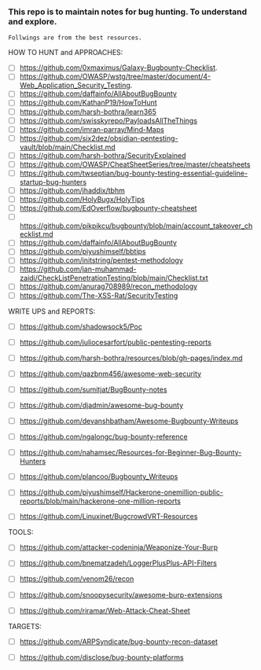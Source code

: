 ### This repo is to maintain notes for bug hunting. To understand and explore.
```
Follwings are from the best resources. 
```
HOW TO HUNT and APPROACHES: 
- [ ] https://github.com/0xmaximus/Galaxy-Bugbounty-Checklist.
- [ ] https://github.com/OWASP/wstg/tree/master/document/4-Web_Application_Security_Testing.
- [ ] https://github.com/daffainfo/AllAboutBugBounty
- [ ] https://github.com/KathanP19/HowToHunt
- [ ] https://github.com/harsh-bothra/learn365
- [ ] https://github.com/swisskyrepo/PayloadsAllTheThings
- [ ] https://github.com/imran-parray/Mind-Maps
- [ ] https://github.com/six2dez/obsidian-pentesting-vault/blob/main/Checklist.md
- [ ] https://github.com/harsh-bothra/SecurityExplained
- [ ] https://github.com/OWASP/CheatSheetSeries/tree/master/cheatsheets
- [ ] https://github.com/twseptian/bug-bounty-testing-essential-guideline-startup-bug-hunters
- [ ] https://github.com/jhaddix/tbhm
- [ ] https://github.com/HolyBugx/HolyTips
- [ ] https://github.com/EdOverflow/bugbounty-cheatsheet
- [ ] https://github.com/pikpikcu/bugbounty/blob/main/account_takeover_checklist.md
- [ ] https://github.com/daffainfo/AllAboutBugBounty
- [ ] https://github.com/piyushimself/bbtips
- [ ] https://github.com/initstring/pentest-methodology
- [ ] https://github.com/jan-muhammad-zaidi/CheckListPenetrationTesting/blob/main/Checklist.txt
- [ ] https://github.com/anurag708989/recon_methodology
- [ ] https://github.com/The-XSS-Rat/SecurityTesting

WRITE UPS and REPORTS:
- [ ] https://github.com/shadowsock5/Poc
- [ ] https://github.com/juliocesarfort/public-pentesting-reports
- [ ] https://github.com/harsh-bothra/resources/blob/gh-pages/index.md
- [ ] https://github.com/qazbnm456/awesome-web-security
- [ ] https://github.com/sumitjat/BugBounty-notes
- [ ] https://github.com/djadmin/awesome-bug-bounty
- [ ] https://github.com/devanshbatham/Awesome-Bugbounty-Writeups
- [ ] https://github.com/ngalongc/bug-bounty-reference
- [ ] https://github.com/nahamsec/Resources-for-Beginner-Bug-Bounty-Hunters
- [ ] https://github.com/plancoo/Bugbounty_Writeups
- [ ] https://github.com/piyushimself/Hackerone-onemillion-public-reports/blob/main/hackerone-one-million-reports
- [ ] https://github.com/Linuxinet/BugcrowdVRT-Resources


TOOLS:
- [ ] https://github.com/attacker-codeninja/Weaponize-Your-Burp
- [ ] https://github.com/bnematzadeh/LoggerPlusPlus-API-Filters
- [ ] https://github.com/venom26/recon
- [ ] https://github.com/snoopysecurity/awesome-burp-extensions
- [ ] https://github.com/riramar/Web-Attack-Cheat-Sheet


TARGETS:
- [ ] https://github.com/ARPSyndicate/bug-bounty-recon-dataset
- [ ] https://github.com/disclose/bug-bounty-platforms


